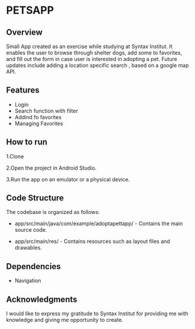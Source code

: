 # PETSAPP

## Overview
Small App created as an exercise while studying at Syntax Institut. It enables the user to browse through shelter dogs, add some to favorites, and fill out the form in case user is interested in adopting a pet. Future updates include adding a location specific search , based on a google map API.

## Features

* Login 
* Search function with filter
* Addind fo favorites
* Managing Favorites


## How to run

1.Clone

2.Open the project in Android Studio.

3.Run the app on an emulator or a physical device.

## Code Structure

The codebase is organized as follows:

* app/src/main/java/com/example/adoptapettapp/ - Contains the main source code.

* app/src/main/res/ - Contains resources such as layout files and drawables.

## Dependencies

* Navigation

## Acknowledgments

I would like to express my gratitude to Syntax Institut for providing me with knowledge and giving
me opportunity to create.
